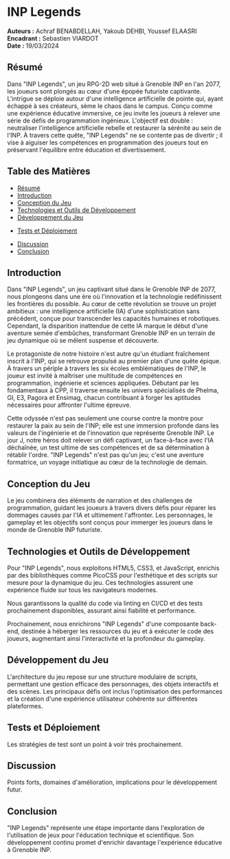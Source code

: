 # INP Legends

**Auteurs :** Achraf BENABDELLAH, Yakoub DEHBI, Youssef ELAASRI  
**Encadrant :** Sebastien VIARDOT \
**Date :** 19/03/2024

## Résumé
Dans "INP Legends", un jeu RPG-2D web situé à Grenoble INP en l'an 2077, les joueurs sont plongés au cœur d'une épopée futuriste captivante. L'intrigue se déploie autour d'une intelligence artificielle de pointe qui, ayant échappé à ses créateurs, sème le chaos dans le campus.
Conçu comme une expérience éducative immersive, ce jeu invite les joueurs à relever une série de défis de programmation ingénieux. L'objectif est double : neutraliser l'intelligence artificielle rebelle et restaurer la sérénité au sein de l'INP. À travers cette quête, "INP Legends" ne se contente pas de divertir ; il vise à aiguiser les compétences en programmation des joueurs tout en préservant l'équilibre entre éducation et divertissement.

## Table des Matières
- [Résumé](#résumé)
- [Introduction](#introduction)
- [Conception du Jeu](#conception-du-jeu)
- [Technologies et Outils de Développement](#technologies-et-outils-de-développement)
- [Développement du Jeu](#développement-du-jeu)
<!-- - [Interface Utilisateur et Expérience Utilisateur (UI/UX)](#interface-utilisateur-et-expérience-utilisateur-uiux) -->
- [Tests et Déploiement](#tests-et-déploiement)
<!-- - [Résultats et Évaluation](#résultats-et-évaluation) -->
- [Discussion](#discussion)
- [Conclusion](#conclusion)
<!-- - [Références](#références)
- [Annexes](#annexes) -->

## Introduction
Dans "INP Legends", un jeu captivant situé dans le Grenoble INP de 2077, nous plongeons dans une ère où l'innovation et la technologie redéfinissent les frontières du possible. Au cœur de cette révolution se trouve un projet ambitieux : une intelligence artificielle (IA) d'une sophistication sans précédent, conçue pour transcender les capacités humaines et robotiques. Cependant, la disparition inattendue de cette IA marque le début d'une aventure semée d'embûches, transformant Grenoble INP en un terrain de jeu dynamique où se mêlent suspense et découverte.

Le protagoniste de notre histoire n'est autre qu'un étudiant fraîchement inscrit à l'INP, qui se retrouve propulsé au premier plan d'une quête épique. À travers un périple à travers les six écoles emblématiques de l'INP, le joueur est invité à maîtriser une multitude de compétences en programmation, ingénierie et sciences appliquées. Débutant par les fondamentaux à CPP, il traverse ensuite les univers spécialisés de Phelma, GI, E3, Pagora et Ensimag, chacun contribuant à forger les aptitudes nécessaires pour affronter l'ultime épreuve.

Cette odyssée n'est pas seulement une course contre la montre pour restaurer la paix au sein de l'INP; elle est une immersion profonde dans les valeurs de l'ingénierie et de l'innovation que représente Grenoble INP. Le jour J, notre héros doit relever un défi captivant, un face-à-face avec l'IA déchaînée, un test ultime de ses compétences et de sa détermination à rétablir l'ordre. "INP Legends" n'est pas qu'un jeu; c'est une aventure formatrice, un voyage initiatique au cœur de la technologie de demain.

## Conception du Jeu
Le jeu combinera des éléments de narration et des challenges de programmation, guidant les joueurs à travers divers défis pour réparer les dommages causés par l'IA et ultimement l'affronter. Les personnages, le gameplay et les objectifs sont conçus pour immerger les joueurs dans le monde de Grenoble INP futuriste.

## Technologies et Outils de Développement
Pour "INP Legends", nous exploitons HTML5, CSS3, et JavaScript, enrichis par des bibliothèques comme  PicoCSS pour l'esthétique et des scripts sur mesure pour la dynamique du jeu. Ces technologies assurent une expérience fluide sur tous les navigateurs modernes. 

Nous garantissons la qualité du code via linting en CI/CD et des tests prochainement disponibles, assurant ainsi fiabilité et performance.

Prochainement, nous enrichirons "INP Legends" d'une composante back-end, destinée à héberger les ressources du jeu et à exécuter le code des joueurs, augmentant ainsi l'interactivité et la profondeur du gameplay.

## Développement du Jeu
L'architecture du jeu repose sur une structure modulaire de scripts, permettant une gestion efficace des personnages, des objets interactifs et des scènes. Les principaux défis ont inclus l'optimisation des performances et la création d'une expérience utilisateur cohérente sur différentes plateformes.

<!-- ## Interface Utilisateur et Expérience Utilisateur (UI/UX)
Conception de l'interface, approches pour une UX engageante, feedback utilisateur. -->

## Tests et Déploiement
Les stratégies de test sont un point à voir très prochainement.

<!-- 
## Résultats et Évaluation
Les premiers retours des joueurs indiquent une réception positive, avec des éloges particuliers pour la combinaison d'éléments éducatifs et ludiques. Les performances du jeu et l'engagement des utilisateurs sont suivis pour guider les mises à jour futures. -->

## Discussion
Points forts, domaines d'amélioration, implications pour le développement futur.

## Conclusion
"INP Legends" représente une étape importante dans l'exploration de l'utilisation de jeux pour l'éducation technique et scientifique. Son développement continu promet d'enrichir davantage l'expérience éducative à Grenoble INP.

<!-- 
## Références

## Annexes
Documentation technique, diagrammes, captures d'écran.
 -->
